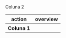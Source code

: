<table>
<tr>
<th>action</th>
<th>overview</th>
</tr>
   
<tr>
<th>Coluna 1</th>Coluna 2<th></td>
</tr>

</table>
